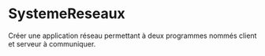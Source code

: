 # SystemeReseaux
Créer une application réseau permettant à deux programmes nommés client et serveur à communiquer.  
